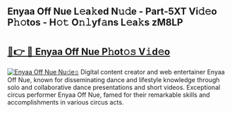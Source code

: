 ## Enyaa Off Nue L𝚎a𝚔ed N𝚞𝚍e - Part-5XT Vi𝚍𝚎o P𝚑𝚘tos - H𝚘𝚝 O𝚗𝚕yf𝚊ns L𝚎a𝚔s zM8LP

# <h2><a href="http://kfclqb.oniu.top/?m=Enyaa+Off+Nue">🔗👉 🔴 Enyaa Off Nue P𝚑ot𝚘𝚜 V𝚒d𝚎o</a></h2>

[![Enyaa Off Nue Nu𝚍e𝚜](https://i.imgur.com/0qMVB7G.gif)](http://kfclqb.oniu.top/?m=Enyaa+Off+Nue)
Digital content creator and web entertainer Enyaa Off Nue, known for disseminating dance and lifestyle knowledge through solo and collaborative dance presentations and short videos. Exceptional circus performer Enyaa Off Nue, famed for their remarkable skills and accomplishments in various circus acts.  
